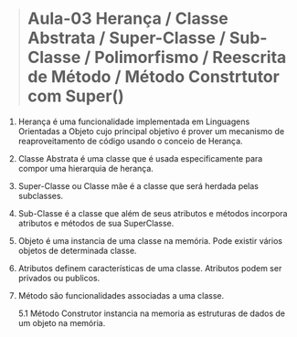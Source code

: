 > # Aula-03 Herança / Classe Abstrata / Super-Classe / Sub-Classe / Polimorfismo /   Reescrita de Método / Método Constrtutor com Super()

1. Herança é uma funcionalidade implementada em Linguagens Orientadas a Objeto cujo principal objetivo é prover um mecanismo de reaproveitamento de código usando o conceio de Herança.
2. Classe Abstrata é uma classe que é usada especificamente para compor uma hierarquia de herança. 
3. Super-Classe ou Classe mâe é a classe que será herdada pelas subclasses.
4. Sub-Classe é a classe que além de seus atributos e métodos incorpora atributos e métodos de sua SuperClasse.
5. Objeto é uma instancia de uma classe na memória. Pode existir vários objetos de
   determinada classe. 
6. Atributos definem características de uma classe. Atributos podem ser privados ou
   publicos.
7. Método são funcionalidades associadas a uma classe.

   5.1 Método Construtor instancia na memoria as estruturas de dados de um objeto na 
       memória.